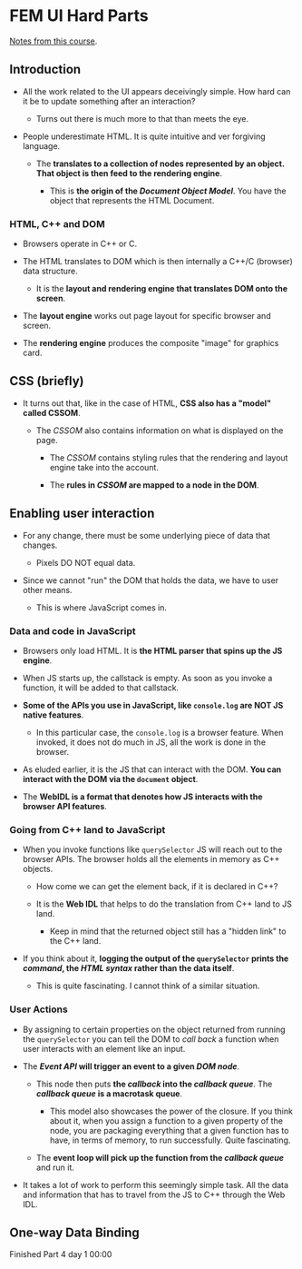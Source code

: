 # FEM UI Hard Parts

[Notes from this course](https://frontendmasters.com/workshops/hard-parts-ui/).

## Introduction

- All the work related to the UI appears deceivingly simple. How hard can it be to update something after an interaction?

  - Turns out there is much more to that than meets the eye.

- People underestimate HTML. It is quite intuitive and ver forgiving language.

  - The **translates to a collection of nodes represented by an object. That object is then feed to the rendering engine**.

    - This is **the origin of the _Document Object Model_**. You have the object that represents the HTML Document.

### HTML, C++ and DOM

- Browsers operate in C++ or C.

- The HTML translates to DOM which is then internally a C++/C (browser) data structure.

  - It is the **layout and rendering engine that translates DOM onto the screen**.

- The **layout engine** works out page layout for specific browser and screen.

- The **rendering engine** produces the composite "image" for graphics card.

## CSS (briefly)

- It turns out that, like in the case of HTML, **CSS also has a "model" called CSSOM**.

  - The _CSSOM_ also contains information on what is displayed on the page.

    - The _CSSOM_ contains styling rules that the rendering and layout engine take into the account.

    - The **rules in _CSSOM_ are mapped to a node in the DOM**.

## Enabling user interaction

- For any change, there must be some underlying piece of data that changes.

  - Pixels DO NOT equal data.

- Since we cannot "run" the DOM that holds the data, we have to user other means.

  - This is where JavaScript comes in.

### Data and code in JavaScript

- Browsers only load HTML. It is **the HTML parser that spins up the JS engine**.

- When JS starts up, the callstack is empty. As soon as you invoke a function, it will be added to that callstack.

- **Some of the APIs you use in JavaScript, like `console.log` are NOT JS native features**.

  - In this particular case, the `console.log` is a browser feature. When invoked, it does not do much in JS, all the work is done in the browser.

- As eluded earlier, it is the JS that can interact with the DOM. **You can interact with the DOM via the `document` object**.

- The **WebIDL is a format that denotes how JS interacts with the browser API features**.

### Going from C++ land to JavaScript

- When you invoke functions like `querySelector` JS will reach out to the browser APIs. The browser holds all the elements in memory as C++ objects.

  - How come we can get the element back, if it is declared in C++?

  - It is the **Web IDL** that helps to do the translation from C++ land to JS land.

    - Keep in mind that the returned object still has a "hidden link" to the C++ land.

- If you think about it, **logging the output of the `querySelector` prints the _command_, the _HTML syntax_ rather than the data itself**.

  - This is quite fascinating. I cannot think of a similar situation.

### User Actions

- By assigning to certain properties on the object returned from running the `querySelector` you can tell the DOM to _call back_ a function when user interacts with an element like an input.

- The **_Event API_ will trigger an event to a given _DOM node_**.

  - This node then puts **the _callback_ into the _callback queue_**. The **_callback queue_ is a macrotask queue**.

    - This model also showcases the power of the closure. If you think about it, when you assign a function to a given property of the node, you are packaging everything that a given function has to have, in terms of memory, to run successfully. Quite fascinating.

  - The **event loop will pick up the function from the _callback queue_** and run it.

- It takes a lot of work to perform this seemingly simple task. All the data and information that has to travel from the JS to C++ through the Web IDL.

## One-way Data Binding

Finished Part 4 day 1 00:00
